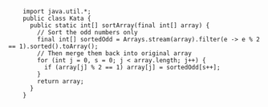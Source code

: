 		import java.util.*;
		public class Kata {
		  public static int[] sortArray(final int[] array) {
		    // Sort the odd numbers only
		    final int[] sortedOdd = Arrays.stream(array).filter(e -> e % 2 == 1).sorted().toArray();
		    // Then merge them back into original array
		    for (int j = 0, s = 0; j < array.length; j++) {
		      if (array[j] % 2 == 1) array[j] = sortedOdd[s++];
		    }
		    return array;
		  }
		}